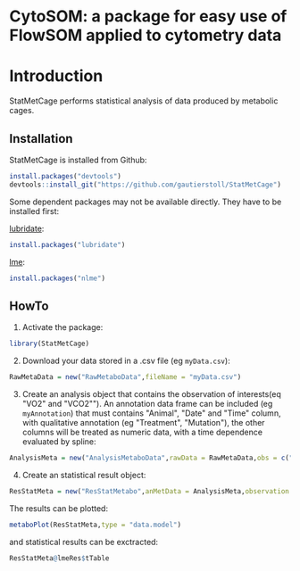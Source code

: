 CytoSOM: a package for easy use of FlowSOM applied to cytometry data
====================================================================
Introduction
==============
StatMetCage performs statistical analysis of data produced by metabolic cages.

## Installation

StatMetCage is installed from Github:
```R
install.packages("devtools")
devtools::install_git("https://github.com/gautierstoll/StatMetCage")
```

Some dependent packages may not be available directly. They have to be installed first:

[lubridate](https://lubridate.tidyverse.org/):
```R
install.packages("lubridate")
```

[lme](https://cran.r-project.org/web/packages/nlme/index.html):
```R
install.packages("nlme")
```

## HowTo
1. Activate the package:
```R
library(StatMetCage)
```
2. Download your data stored in a .csv file (eg `myData.csv`):
```R
RawMetaData = new("RawMetaboData",fileName = "myData.csv")
```
3. Create an analysis object that contains the observation of interests(eq "VO2" and "VCO2""). An annotation data frame can be included (eg `myAnnotation`) that must contains "Animal", "Date" and "Time" column, with qualitative annotation (eg "Treatment", "Mutation"), the other columns will be treated as numeric data, with a time dependence evaluated by spline:
```R
AnalysisMeta = new("AnalysisMetaboData",rawData = RawMetaData,obs = c("VO2","VCO2"),annotation = myAnnotation,annotGroups = c("Treatment","Mutation"))
```
4. Create an statistical result object:
```R
ResStatMeta = new("ResStatMetabo",anMetData = AnalysisMeta,observation = "VO2",model = "quadratic",group = "Treatment")
```

The results can be plotted:
```R
metaboPlot(ResStatMeta,type = "data.model")
```
and statistical results can be exctracted:
```R
ResStatMeta@lmeRes$tTable
```
```

